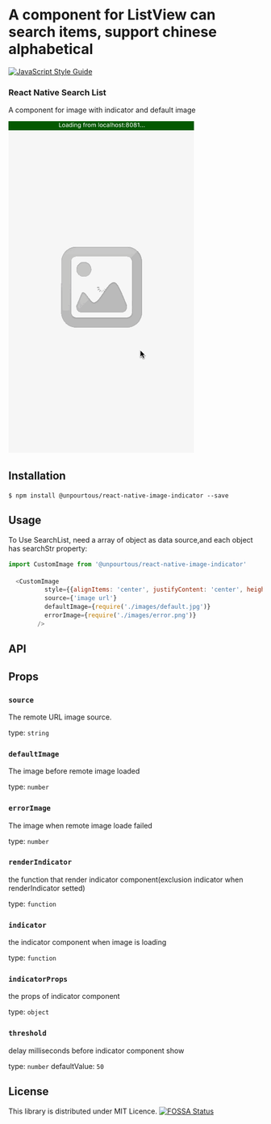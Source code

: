 # A component for ListView can search items, support chinese alphabetical

[![JavaScript Style Guide](https://cdn.rawgit.com/feross/standard/master/badge.svg)](https://github.com/feross/standard)

### React Native Search List

A component for image with indicator and default image<br>

<img src='https://github.com/UnPourTous/react-native-image-indicator/blob/master/screenshots/react-native-image-indicator-demo.gif?raw=true' />

## Installation

`$ npm install @unpourtous/react-native-image-indicator --save`

## Usage

To Use SearchList, need a array of object as data source,and each object has searchStr property:

```js
import CustomImage from '@unpourtous/react-native-image-indicator'

  <CustomImage
          style={{alignItems: 'center', justifyContent: 'center', height:300,width:300, backgroundColor: '#fdf9e6'}}
          source={'image url'}
          defaultImage={require('./images/default.jpg')}
          errorImage={require('./images/error.png')}
        />
```
## API

Props
-----

### `source`
The remote URL image source.

type: `string`

### `defaultImage`
The image before remote image loaded

type: `number`

### `errorImage`
The image when remote image loade failed

type: `number`

### `renderIndicator`
the function that render indicator component(exclusion indicator when renderIndicator setted)

type: `function`

### `indicator`
the indicator component when image is loading

type: `function`

### `indicatorProps`
the props of indicator component 

type: `object`

### `threshold`
delay milliseconds before indicator component show

type: `number`
defaultValue: `50`

## License
This library is distributed under MIT Licence.
[![FOSSA Status](https://app.fossa.io/api/projects/git%2Bhttps%3A%2F%2Fgithub.com%2FUnPourTous%2Freact-native-image-indicator.svg?type=large)](https://app.fossa.io/projects/git%2Bhttps%3A%2F%2Fgithub.com%2FUnPourTous%2Freact-native-image-indicator?ref=badge_large)
